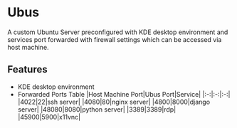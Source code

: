 # Ubus

A custom Ubuntu Server preconfigured with KDE desktop environment and services port forwarded with firewall settings which can be accessed via host machine.

## Features

- KDE desktop environment
- Forwarded Ports Table
  |Host Machine Port|Ubus Port|Service|
  |:-:|:-:|:-:|
  |4022|22|ssh server|
  |4080|80|nginx server|
  |4800|8000|django server|
  |48080|8080|python server|
  |3389|3389|rdp|
  |45900|5900|x11vnc|
